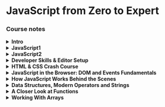 # JavaScript from Zero to Expert

### Course notes

<details>
<summary><b>Intro</b></summary>
<br/>

- Web development basics
  - HTML(Nouns) | CSS(Adjectives) | JS(Verbs)
  - Separation of concerns - Every file separated, not in the HTML
- Test with Console
  - Brave or Chrome - `⌘⌥J`
  - Safari - `⌘⌥C`
- JavaScript
  - High-Level - Not complex stuff (memory) worries
  - Object-Oriented - Data based on objects
  - Multi-Paradigm - Use different styles of programming
  - Programming language - Instruct computer to do things
  - ES5, ES6+
    - 1995 - Mocha, first version of JavaScript created in just 10 days
      - A language to create interactive sites
    - 1996
      - It has nothing to do with Java
      - Changes to LiveScript and to JavaScript to attract Java divelopers
      - Microsoft launches IE and copies JavaScript into JScript
    - 1997 - ECMA releases ECMAScript 1 (ES1), the first standar for JavaScript
    - 2009 - ES5 (ECMAScript 5) was released with a lot of new features
    - 2015 - ES6 (ECMAScript 2015) was released (biggest update)
      - Changes to an annual release cycle
  - Don't break the web
    - Older code is still working
    - It's very buggy but still used
  - Development - Use the latest Chrome
  - Production - Transpile and polyfill the code to make it compatible with older browsers
  - ESNext - Future versions

</details>

<details>
<summary><b>JavaScript1</b></summary>
<br/>

- Value - Smallest unit of information
- Variable - Reusable value
  - `let` - Can be changed later
  - `const` - Won't be changed later, cannot be empty
  - `var` - Old way to define variables
  - Never declare a variablewithout really declaring it, it creates a global object and causes troubles
- Camel case is a convention
- Prevent `SyntaxError`
  - Never start a variable with a number
  - Just use letters, numbers, underscore or dollar
- Conventions
  - Don't use reserved words or `name`
  - Start with lowercase, upper is for classes
  - Check universal constants like `PI`
  - Be descriptive, `firstName` better than `name1`
- Primitives values
  - Primitives
    - Numbers `5, 5.9`
    - Strings `""`
    - Booleans `true, false`
    - Undefined `empty value`
    - Null `empty value`
    - Symbol `unique and cannot be changed`
    - BigInt `Larger numbers than Number can hold`
    - Dynamic type `you don't have to define the type of value`
  - Type conversion and coercion
    - Check what kind of value you have `typeof`
    - Change between types of values `Number('5')`
    - Some changes are automatic `'Love ' + 5 // 5 becomes a string`
    - Strings automatically transformed into numbers `'5' - '12' - 5`
  - Truthy and falsy values
    - `0, '', undefined, null, NaN` return a falsy value of `false`
    - All other values are truthy and return `true`
    - You can check by ransforming values to booleans:
      ```JavaScript
      Boolean(0) // false
      Boolean(1) // true
      ```
- Comments
  ```JavaScript
  // Single line
  /* Multiline */
  ```
- Math operators
  - `+` plus (sum of two numbers or concatenate strings)
  - `-` less
  - `/` divide
  - `*` multiply
  - `**` power of
- Assignment operators
  - `=` equal
  - `+=` add value to a variable
  - `-=` substract value to a variable
- Comparison operators
  - `<` less than
  - `>` plus than
  - `<=` less than equal
  - `>=` plus than equal
- Strings and template literals
  - Syntax `"String"` `'String'` `` `String` ``
  - Concatenate `'Hi ' + 'dear!'`
  - Template literals `` `I am ${jsValue} years old` ``
- Conditionals:
  - Positive `if (condition) {execution}`
  - Negative `if (!condition) {execution}`
  - Multiple `if (c) {e1} else if (c2) {e2} else {e3}`
- Expressions: poduce a value `true && false`
- Statements: sentences that translate our order `const str = 'Sentence'`
- Equality operators:
  - Strict operators, without type coercion:
    - `===` equal
    - `!==` not equal
    - `1 === '1' // false`
  - Strict operators, with type coercion:
    - `==` equal
    - `!=` not equal
    - `1 == '1' // true`
- Boolean logic:
  - `&&` and
  - `||` or
  - `!` not
- Switch: It's an statement so it can`t be inside a function or return
  ```JavaScript
  const variable = 1;
  switch(variable){
    case 1:
      console.log('It\'s one'); // If variable is equal to 1 it's executed
      break; //if you want to break at that step
    case 2:
      console.log('It\'s two'); // Multiple cases
    default:
      console.log('It\'s not a number');//like an else statement
  }
  ```
- Ternary operator: It's a expression so it can be inside a function or return
  ```JavaScript
  const isFive = 5 ? 'It\'s five' : 'It\'s not five';
  ```

</details>

<details>
<summary><b>JavaScript2</b></summary>
<br/>

- Strict mode - Use it always to create safer code
  - Start a file with `'use strict';`
- Functions - piece of code that can be used several times

  - Best way to implement the principle DRY (Don't Repeat Yourself)
  - Define functions
    - `function` reserved word can be used to define a function
      - `function funcName(parameters) {action};` this is a function declaration and it can be used before it's declarated
      - You can also use this reserved word to create an anonymous function (function expression): `const anonymous = function(params) {action}`
    - Arrow functions
      - They don't have the `this` keword
        ```JavaScript
        const myFunction = num1 => num1 + 1;
        ```
        - it returns explicitally without `return`
      - If it gets complex it needs more structure
        ```JavaScript
        const myFunction = (num1, num2) => num1 + num2; // Single line
        const myFunction = (num1, num2) => {
          return num1 + num2 // Multi-line needs return
        }
        ```
  - Call / run / invoke functions `myFunction(argument);`
    - The parameter is the name used to define the function variables and the argument the actual value used when calling the function
  - `return` returns a value at the end of the function
    - Just the first `return` achieved returns a value
    - Just works inside functions
    - If the function doesn't have a `return` it returns `undefined`
    - If you want to return a list use brackets `[]` if not it will return just the last value
      ```JavaScript
      return true, false //false
      return [true, false] //[true, false]
      ```
    - It needs parenthesis if you start the return value in the second line
      ```JavaScript
      return (
          5 + 10
      )
      ```
  - You can use functions inside other functions so you can write cleaner code
    ```JavaScript
    function func1() {return true};
    function func2() {
        const myTrue = func1();
        return [myTrue, false];
    }
    ```
  - Arrays
    - Declarate an array:
      - Literal: `const nums = [1,2,3,4];`
      - New object: `const nums = new Array(1,2,3,4);`
      - Zero indexed `nums[0] // first element, expression inside, not statement`
      - Length `nums.length // 4`
      - Change array values: `nums[0] = 10; //[10,2,3,4]`
      - This is not a primitive value so even though it's declared as const you can change the values inside the object.
      - If you put an array in another variable and modify it, the value will be modified in both becaus is the same object referenced in another variable, to change this behavior you'll need to copy it in the new variable.
    - Array methods:
      - `.push` add to the end
        ```JavaScript
        console.log(arr.push(5)) //5
        ```
      - `.unshift` add to the begining
        ```JavaScript
        console.log(arr.unshift(5)) //5
        ```
      - `.pop` remove the last element
        ```JavaScript
        console.log(arr.pop()) //Value popped
        ```
      - `.shift` removes the first element
        ```JavaScript
        console.log(arr.shift()) //Value shifted
        ```
      - `.indexOf` returns the index of the argument
        ```JavaScript
        arr.indexOf(value) // Returns a number
        ```
      - `.includes` returns whether or not an array includes certain value
        ```JavaScript
        arr.includes(value) // Returns a boolean
        ```
  - Objects

    - Non ordered data structure
    - Declarate an object:
      - Literal `const objName = {key: value, key2: value2};`
      - Acces to a key:
        - Dot notation, member access `objName.key`
        - Bracket notation, computed member access `objName['key']`
          - Useful when concatenation needed `objName['key'+'2']`
      - Add or modify an entry: `objName['key'+'2'] = 'new value 2';`
      - Add functions to objects
        ```JavaScript
        const objWithFunc = {
            firstName: 'John',
            johnIs: '',
            myFunc: function(msg) {
                this.johnIs = `${this.firstName} ${msg}`;
                return this.johnIs;
            }
        };
        console.log(objWithFunc.myFunc('is good!')); // Changes johnIs entry
        // console.log(objWithFunc['myFunc']('is good!')); // Another way to use the function
        console.log(objWithFunc.johnIs); // John is good!
        ```
        - Even though you are able to perform the function several times, that's a bad practice because it uses a lot of computing, the best way to do it is to use the function ones to define a value inside the object.

  - Iteration
    - For loop keeps running while condition is true
      ```JavaScript
      for (let i=0; i<10; i++) {console.log(i)};
      for (let i=0; i<10; i++) console.log(i); // This will also work
      ```
    - You can iterate through an array by using the index
      ```JavaScript
      const myArr = [0,1,2,3,4,5,6,7];
      const doubleArr = [];
      for (let i=0; i<myArr.length; i++) {
          doubleArr.push(i*2);
      };
      ```
    - Or by using an of loop
      ```JavaScript
      for (const i of myArr) {doubleArr.push(i*2);};
      ```
    - You can make jumps between the loop steps by using continue
      ```JavaScript
      for (const i of myArr) {
          if (i === 3) continue;
          doubleArr.push(i*2);
      };
      ```
    - Or you can break the loop if a condition is met
      ```JavaScript
      for (const i of myArr) {
          if (i === 5) break;
          doubleArr.push(i*2);
      };
      ```
    - This is a way to loop backwards
      ```JavaScript
      for (let i=myArr.length-1; i>=0; i--) {doubleArr.push(i*2);};
      ```
    - Nested loop are sometimes useful, like when you want all the 10 units square coordinates inside a 100\*100 square
      ```JavaScript
      const increment = 10;
      for (let x=0; x<100; x+=increment) {
          for (let y=0; y<100; y+=increment) {
              console.log('Coord:', [x,y]);
          }
      };
      ```
    - The while loop keeps runing until matches a condition
      ```JavaScript
      let ranNum = 0;
      while (ranNum!==100) {
          ranNum = Math.round(Math.random()*100);
          console.log(ranNum);
      };
      ```

</details>

<details>
<summary><b>Developer Skills & Editor Setup</b></summary>
<br/>

- Setup

  - Add Prettier extension to VS Code
  - default formatter `esbenp.prettier-vscode`
  - format on save `true`
  - toggle single quotes to `true` in the settings
  - select `avoid` in the Arrow Parens option
  - Add snippets
  - Go to `Code > Preferences > Configure User Snippets`
  - Write your snippets:
    ```JSON
    "Print to console": {
    "scope": "javascript,typescript",
    "prefix": "print",
    "body": ["console.log();"],
    "description": "Log output to console"
    }
    ```
  - Install [node.js](https://nodejs.org/en/)
  - Check which version of node you have `node -v`
  - NPM comes with node.js
  - Check which version of npm you have `npm -v`
  - Use a light server:
  - You can use a VS Extension
  - Or install it via NPM with the command `npm install live-server -g`
  - Run your server by using `live-server` on your working directory

- Developer mind
  - Goal
    - Realistic time based
    - Why are you learning? `Complement my career`
    - Imagine a project
    - Research technologies
  - Always understand the code by studying it and typing it
  - Reinforce knowledge
    - Use it
    - Take notes
    - Challenge yourself
      - [Codewars](https://www.codewars.com/)
    - Don't be in a hurry
  - Practice
    - Create your own challenges
    - Don't get stuck in "tutorial hell"
  - Write a lot and you'll be improving it
  - Refactor what you did
  - You'll never know everything so focus on your goal
  - Learn with other people and teach
  - Problem solver
    - Understand the problem
    - Divide and conquer
      - Break big problems into small steps
    - Do the necessary research
    - Write pseudocode before the actual code
  - Research tools, always ask the right questions
    - [MDN](https://developer.mozilla.org/en-US)
    - [StackOverflow](https://stackoverflow.com)
    - [Google](https://www.google.com)
  - Debugging
    - Bug: defect or problem in a computer program
      - Identify:
        - Discover the bug
        - Test software
        - Use reports
        - Check in contexts
      - Find:
        - Find the place where the bug is
      - Fix:
        - Correct the bug
      - Prevent:
        - Find it elsewhere
        - Write unit testing
    - Breakpoint:
      - useful console methods for debugging:
        ```JavaScript
        console.warn(); console.error(); console.table(object);
        ```
      - Chrome debugger:
        - `View > Developer > Inspect Element` or `⌘⌥C`
        - Go to sources and select the JavaScript file to debug
        - Add the desired breakpoints
        - Go step by step checking what's happening using `F9` or the step button
    - You can debug directly on VS Code by using `debugger;` before each breakpoint

</details>

<details>
<summary><b>HTML & CSS Crash Course</b></summary>
<br/>

- HTML
  - HyperText Markup Language
  - Semantic HTML is a way to give the more accurated tag to an element so it can be mor readable
  - Structure:
    ```HTML
    <html>
      <head>
        <title>Example</title>
      </head>
      <body>
        <h1>Heading example</h1>
        <p>Paragraph example</p>
        <!-- Comment example -->
      </body>
    </html>
    ```
  - Attributes: `<a href="https://www.some.link"></a>`
  - Inline and block elements work together:
    - Inline `<span></span>` displays inside anoder block
    - Block `<p></p>` displays as a block inside html
  - Classes
    - Attribute that defines the name of one or several elements in order to style them
      ```HTML
      <h1 class="inverted">This is an inverted color heading</h1>
      <p class="inverted">This is an inverted color paragraph</p>
      <!-- Classes can be used several times -->
      ```
  - IDs
    - Special attribute that gives an element an unique identifier
      ```HTML
      <p id="special-paragraph">Special</p>
      <!-- Unique element -->
      ```
- CSS

  - Cascading Style Sheets
  - It's the way to give style to HTML elements
  - Structure
    - Inside HTML (not recommended)
      ```HTML
      <style>
        body {
          background-color: white;
        }
      </style>
      ```
    - Or in a .css file linked to the html
      ```HTML
      <!-- index.html -->
      <head>
        <link href="style.css" rel="stylesheet">
      </head>
      ```
      ```CSS
      /* style.css */
      body {
        background-color: white;
      }
      ```
  - Inheritance
    - Child elements inherit some properties from their parents, for example if you add `font-family: Arial;` into `body {}` all body's children will have the same font-family
    - Some properties like border are not inherited
  - Syntax
    - Regular selector `p {color: black;}`
    - ID selector `#my-ID {font-size: 10px;}`
    - Class selector `.my-class {background-color: blue;}`
    - Child selector `#my-ID code {font-family: Menlo;}`
  - Box model:
    |Element|Description|
    |---|---|
    |**Content** |Text, images, etc.|
    |**Padding** |Transparent area around the content inside the box|
    |**Border** |Around the padding and the content|
    |**Margin** |Space between boxes|
    |**Fill Area**|Area that gets filled with background color or image|

    ```

       Margin
        --------------------------------
       |                                |
       |      Padding                   |
       |                                |
       |       W   i   d   t   h        |
       |       -----------------  H     |
       |      |                 | e     |
       |      |     CONTENT     | i     |
       |      |     *******     | g     |
       |      |                 | h     |
       |       -----------------  t     |
       |      Border:                   |
       |      Line around the box       |
       |      padding and content.      |
       |                                |
       |                                |
        --------------------------------

    ```

    - For better control of your box size you can use `* {box-sizing: border-box;}` which will allow you to define widths and heights considering the paddings and margins

  - For reset properties globaly you'll need to use the asterix which goes for all elements `* {margin: 0;}`

</details>

<details>
<summary><b>JavaScript in the Browser: DOM and Events Fundamentals</b></summary>
<br/>

- The DOM (Document Object Model)
  - Structured representation of HTML documents
  - Allows JS to access HTML elements and manipulate them
  - JS interaction with the DOM reference is in WEB APIs
- Acces to an HTML node
  - Access by query selector `document.querySelector('.my-class');`
    - Query selector only acces the first incidence, if you want to get all just use `.querySelectorAll()`
    - The `.` is only used when you are looking for a class selector, other methods like `myNode.classList.remove('my-class-1', 'my-class-2');`
  - Access by ID
    ```JavaScript
    document.getElementByID('my-ID'); // Faster
    document.querySelector('#my-ID'); // Easier
    ```
  - You can modify properties of the element
    ```JavaScript
    document.querySelector('.my-class').textContent = 'New content';
    document.querySelector('#my-ID').textContent = 'New content';
    ```
  - Events
    - An event is something that happends in te page like a mouse movement
    - Every node is able to hold an `addEventListener()` method
    - Click example
      ```JavaScript
      const myNode = document.querySelector('.my-class');
      const myFunction = () => return true;
      myNode.addEventListener('click', function() {return true});
      myNode.addEventListener('click', myFunction);
      ```

</details>

<details>
<summary><strong>How JavaScript Works Behind the Scenes</strong></summary>
<br/>

- ### A Hiigh-Level Overview of JavaScript

  - High-Level: You don't manage hardware resources
  - Garbage-collected: Clears the memory time to time
  - Interpreted or just-in-time compiled: We write human readable code and is interpreted by the computer as machine code
  - Multi-paradigm:
    - Procedural programming - Organize code with some functions in betweem
    - Object-oriented programming (OOP) -
    - Functional programming
  - Prototype-based object-oriented
    - Almost everything is an object (has methods inside)
      ```JavaScript
      // Array object
      // --------------------------------
      const myArr = new Array(1);
      // [ <1 empty item> ]
      myArr.push('Index 1');
      // [ <1 empty item>, 'Index 1' ]
      myArr[0] = 'Index 0';
      // [ 'Index 0', 'Index 1' ]
      myArr.length
      // 2
      // --------------------------------
      ```
    - First-class functions
      - Functions treated as variables, we can pass them into other functions and return them from functions
        - `document.querySelector('.some-class').addEventListener('click', firstClassFunction);`
    - Dynamically-typed language
      - No data type definitions (identified at runtime)
      - Data type is automatically changed
        ```JavaScript
        let myVar = 3;
        myVar = 'Changed to string';
        ```
    - Non-blocking event loop
      - _Concurrency model_ is how JavaScript handles multiple tasks happening at the same time
      - Runs in a single thread, so it can only do one thing at a time
      - By using an _event loop_ JavaScript takes long running tasks, executes them in background and puts them back in the main thread when they're finished

- ### The JavaScript Engine and Runtime

  - Computer Science side note:
    - Compilation: The code is converted into machine code so the computer can execute it
      - `Source Code` -Compilation-> `Portable file: Machine code` -Execution-> `Program running`
    - Interpretation: An interpreter runs through the source code and executes it line by line
      - `Source Code` -Execution line by line-> `Program running`
    - Just-in-time (JIT) compilation: the code is converted into machine code at once, then it's executed immediately
      - `Source Code` -Compilation-> `Machine code` -Execution-> `Program running`
  - An engine is a program that executes JavaScript code
    - Some of the most popular are:
      - Node JS, Google's V8, Firefox, Safari
    - How does an engine work?
      - Call Stack: Where the code is executed
      - Heap: Where the objects are stored
    - Engine step by step
      - Parsing: Checks for errors in the code and generates the Abstract Syntax Tree (AST)
      - Compilation: Takes the AST and converts it into machine code (Just-in-time compilation)
      - Execution: Executes the machine code in the Call Stack
      - Optimization: Modern JavaScript executes code faster by bringing a not optimized machine code to execution and then re-compilate it until it's optimized
  - Runtime
    - The heart of the runtime is an engine.
    - In the browser the engine has extra-functionalities provided by the WEB APIs and the callback queue (events, data, etc.)
      - The callback queue puts callback functions ready to use in the call stack

- ### Execution Contexts and The Call Stack:

  > **Execution context (EC):** Environment in which a piece of JavaScript is executed, stores the necessary information for a code to be executed
  >
  > - Structure:
  >   - Variable environment
  >     - let, const and var decalrations, functions, arguments object (not arrow functions)
  >   - Scope chain
  >   - `this` keyword (not arrow functions)

  - Execution:
    - Global execution context for top level code (it's always one) -> Code outside our functions
    - Execution of the top-level code inside the global EC
    - Execution of functions and waiting for callbacks (one per function call)

  > **The Call Stack:** Is where all the execution contexts are stacked for execution and it gives the instructions to execute

- ### Scope and The Scope Chain
  - Scoping: How oure variables are organized and accessed
  - Lexical Scoping: Scoping is controlled by placement of functions and blocks in the code
  - Scope: Space or environment in which certain variable is declared
    - Global scope: Top level code accesible everywhere
    - Function scope: Variables accesible inside the function (local scope)
    - Block scope (ES6 only): `let` and `const` variables are accesible only inside a block, functions are block scope just in strict mode
  - Scope of a variable: Region of our code where a certain variable can be accessed
    ```JavaScript
    const myGlobalVar = 'Global scope';
    let mutable = 'I will change';
    function first() {
      const myFunctionScope = 'Local scope';
      mutable = 'I changed';
      // Local scopes can access global scopes
      return `${myGlobalVar} ${myFunctionScope}`;
    }
    first(); // 'Global scope Local scope' and changes mutable
    console.log(mutable); // 'I changed'
    // Block scopes only live within a block
    if (myGlobalVar) {
      // You can use global scopes in functions
      const blockScope = myGlobalVar.replace('Global', 'Block');
      var varVariable = myGlobalVar.replace('Global', 'Var');
      console.log(blockScope); // 'Block scope'
    }
    // Printing the scopes, local and block scopes cannot be accessed in the global scope
    console.log(myGlobalVar); // 'Global scope'
    console.log(varVariable); // 'Var scope' var is not block scope because is not ES6
    console.log(myFunctionScope); // Uncaught ReferenceError: myFunctionScope is not defined
    console.log(blockScope); // Uncaught ReferenceError: blockScope is not defined
    ```
- ### Variable Environment: Hoisting and The TDZ

  - Hoisting: Makes some types of variables accesible/usable in the code before they are actually declared

    - Before execute the code, variable declarations are scanned and a new property is declared in the variable environment object for each variable.
      ||Hoisted|Initial Value|Scope
      |---|---|---|---|
      |**`function()` declarations** |✅ Yes|Actual function|Block|
      |**`var` variables** |✅ Yes|`undefined`|Function|
      |**`let` and `const` variables** |🚫 No|`<uninitialized>`, Temporal Dead Zone (TDZ)|Block|
      |**`function` expressions and arrows `= () => {}`** |Depends if using `var` or `let/const`|Depends if using `var` or `let/const`|Depends if using `var` or `let/const`|

  - Why hoisting?
    - Using functions before the actual declaration
    - `var` hoisting is just a byproduct
  - Why TDZ?
    - Easier to avoid cache errors: accessing variables before declare is a bad practice
    - Makes const variables actually work

- In Practice:

  ```JavaScript
  // Hoisting and Temporal Dead Zone (TDZ)
  'use strict';

  // Variables

  console.log(varVar);
  // Returns undefined also if var is used in functions so you cannot call them
  // var keyword adds a variable into the DOM window object, so be careful
  console.log(letVar);
  // ReferenceError: Cannot access 'letVar' before initialization
  console.log(constVar);
  // ReferenceError: Cannot access 'constVar' before initialization
  var varVar = 'var variable';
  let letVar = 'let variable';
  const constVar = 'const variable';

  // Functions

  console.log(funcDec());
  // Function declaration
  console.log(funcExp());
  // ReferenceError: Cannot access 'funcExp' before initialization
  console.log(funcArr());
  // ReferenceError: Cannot access 'funcArr' before initialization

  function funcDec() {
    return 'Function declaration';
  }
  const funcExp = function() {
    return 'Function expression';
  };
  const funcArr = () => 'Arrow function';
  ```

  - The conclusion is never to use `var` because it an lead to hoisting problems
  - Declare functions before calling them

- ### The `this` Keyword

  - Special variable created for every execution context
    - Points to the owner of the object
    - It's not static and depends on how the function is called (its value is asigned when it's called)
      - Method `this` -> Object that is calling the method
        ```JavaScript
        const owner = {name: 'Mr. Owner', whoIsTheOwner: function() {return this.name + ' is the owner'}}
        // The owner is the object referenced in the variable const owner
        owner.whoIsTheOwner(); // Mr. Owner is the owner
        ```
      - Simple function call `this` -> undefined
      - Arrow functions `this` -> Don't have it because it doesn't uses the lexical this keyword, it points to window
      - Event listener `this` -> DOM element attached to the event
      - `new` `call` `apply` `bind`

  ```JavaScript
  console.log(this);
  // Strict mode: {}
  // No strict mode: {} -> Window in browser

  const thisFunction = function(thisNumber) {
    console.log(thisNumber);
    console.log(this);
  };
  thisFunction(1);
  // Strict mode: 1, undefined
  // No strict mode: 1, <ref *1> Object [global] -> Undefined in browser

  const thisArrowFunction = function(thisNumber) {
    console.log(thisNumber);
    console.log(this);
  };
  thisArrowFunction(2);
  // Strict mode: 2, undefined
  // No strict mode: 2, <ref *1> Object [global] -> Window in browser

  const thisObject = {
    number: 3,
    objectFunction: function() {
      console.log(this.number);
      console.log(this);
    },
  };
  thisObject.objectFunction();
  // Strict mode: 3, { number: 3, objectFunction: [Function: objectFunction] }
  // No strict mode: 3, { number: 3, objectFunction: [Function: objectFunction] }

  const thisOtherObject = { number: 4 };
  thisOtherObject.objectFunction = thisObject.objectFunction;
  thisOtherObject.objectFunction();
  // Strict mode: 4, { number: 4, objectFunction: [Function: objectFunction] }
  // No strict mode: 4, { number: 4, objectFunction: [Function: objectFunction] }

  const objectFunctionOutside = thisObject.objectFunction;
  console.log(objectFunctionOutside());
  // Strict mode: undefined, TypeError: Cannot read property 'number' of undefined
  // No strict mode: undefined, <ref *1> Object [global] -> Window in browser - undefined
  ```

- ### Regular Functions vs. Arrow Functions

  - Arrow functions inside objects will return undefined for this

    ```JavaScript
    const thisObject = {
      number: 1,
      objectFunction: function() {
        console.log(this.number);
        console.log(this);
      },
      objectArrowFunction: () => {
        console.log(this.number);
        console.log(this);
      },
    };

    thisObject.objectFunction();
    // Strict and no strict mode:
    /*
    1
    {
      number: 1,
      objectFunction: [Function: objectFunction],
      objectArrowFunction: [Function: objectArrowFunction]
    }
    */

    thisObject.objectArrowFunction();
    // Strict and no strict mode: undefined, {}
    // It's because an arrow this is a reference to the global scope, window in the browser
    // B
    ```

  - Var adds values to global scope and those can be accessed by using this inside arrow functions

    ```JavaScript
    var number = 2;
    const thisObject = {
      number: 1,
      objectArrowFunction: () => {
        console.log(this.number);
        console.log(this);
      },
    };

    thisObject.objectArrowFunction();
    // On browser: 2, Window{... number: 2 ...}
    ```

  - You can also have trouble calling the `this` keword inside a function that is inside another function in an object

    ```JavaScript
    const thisObject = {
      number: 1,
      objectFunction: function() {
        console.log(this.number);
        console.log(this);
        const isOne = function() {
          console.log(this.number === 1);
        };
        isOne();
      },
    };

    thisObject.objectFunction();
    // Strict mode: 1, TypeError: Cannot read property 'number' of undefined
    // No strict mode: 1, { number: 1, objectFunction: [Function: objectFunction] }, false
    ```

    - A smart solution for this is to use another variable inide the first method, usually `self` or `that`

    ```JavaScript
    const thisObject = {
      number: 1,
      objectFunction: function() {
        console.log(this.number);
        console.log(this);
        const self = this;
        const isOne = function() {
          console.log(self.number === 1);
        };
        isOne();
      },
    };

    thisObject.objectFunction();
    // Strict and no strict mode:
    /*
    1
    { number: 1, objectFunction: [Function: objectFunction] }
    true
    */
    ```

    - Or you can use an arrow function because it doesn't have a this keyword and inside the other method it'll use the `this` keword of the parent object

    ```JavaScript
    const thisObject = {
      number: 1,
      objectFunction: function() {
        console.log(this.number);
        console.log(this);
        const isOne = () => {
          console.log(this.number === 1);
        };
        isOne();
      },
    };

    thisObject.objectFunction();
    // Strict and no strict mode:
    /*
    1
    { number: 1, objectFunction: [Function: objectFunction] }
    true
    */
    ```

    - The `arguments` keyword returns the arguments of the function but onlu in function expressions

      ```JavaScript
      const funcExpr = function(a, b) {
        console.log(arguments);
        return a + b;
      };
      funcExpr(1, 2);
      // [Arguments] { '0': 1, '1': 2 }
      funcExpr(1, 2, 3, 4, 5);
      // [Arguments] { '0': 1, '1': 2, '2': 3, '3': 4, '4': 5 }

      const funcArrow = (a, b) => {
        console.log(arguments);
        return a + b;
      };
      funcArrow(1, 2);
      // ReferenceError: arguments is not defined
      funcArrow(1, 2, 3, 4, 5);
      // ReferenceError: arguments is not defined
      ```

- ### Primitives vs. Objects (Primitive vs. Reference Types)

  - Primitives:

    - _Number, String, Boolean, Undefined, Null, Symbol, BigInt_
    - Stored in the Call Stack

      ```JavaScript
      let someVariable = 30;
      let oldVariable = someVariable;
      someVariable = 31 // Value saved on 0002 not in 0001 because it's used on oldVariable
      const myObj = {someEntry: 'Some entry value'} // referenced to an object saved on Heap
      ```

      | Identifier   | Address | Value |
      | ------------ | ------- | ----- |
      | someVariable | 0001    | 30    |
      | oldVariable  | 0002    | 31    |
      | myObj        | 0003    | D30F  |

    - Can be modified after asigned
      ```JavaScript
      let someNum = 1;
      console.log(someNum); // 1
      let newNum = someNum;
      someNum = 2;
      console.log(newNum); // 1
      console.log(someNum); // 2
      ```

  - Objects

    - _Object literal, Arrays, Functions, Many more…_
    - Stored in the Heap

      | Address | Value                           |
      | ------- | ------------------------------- |
      | D30F    | {someEntry: 'Some entry value'} |

    - There are referenced inside variables and if you change them inside one variable it will be changed inside other variables that share the reference
      ```JavaScript
      const me = { name: 'Jonas', age: 30 };
      const friend = me;
      friend.age = 27;
      console.log(me); // { name: 'Jonas', age: 27 }
      console.log(friend); // { name: 'Jonas', age: 27 }
      ```
    - If you want to create a new object using a previous one you can use the following method
      ```JavaScript
      const newFriend = Object.assign({}, friend);
      newFriend.name = 'Douglas';
      newFriend.age = 30;
      console.log(friend); // { name: 'Jonas', age: 27 }
      console.log(newFriend) // { name: 'Douglas', age: 30 }
      ```
      - This is good for a first level copy but it doesn't works with objects inside objects (deep cloning)

</details>

<details>
<summary><strong>Data Structures, Modern Operators and Strings</strong></summary>

- Destructuring Arrays

  ```JavaScript
  const arr = [2, 3, 4];
  // You can assingn an array values to different variables
  const a = arr[0];
  const b = arr[1];
  const c = arr[2];
  // Or destructure and do it in one line
  const [x, y, z] = arr;
  console.log(x, y, z); // 2, 3, 4

  // You can use destructure with arrays inside objects
  const sports = {
    name: 'Sports selection',
    trainingCentre: 'Two Rivers, MX, Mexico',
    categories: ['Rugby', 'Skateboard', 'Soccer', 'Swimming', 'Tennis'],
    warmUp: ['Jogging', 'Jumping', 'Sprinting'],
    coolDown: ['Walk', 'Stretch'],
    ranWorkout: function() {
      return [
        this.warmUp[Math.floor(Math.random() * this.warmUp.length)],
        this.categories[Math.floor(Math.random() * this.categories.length)],
        this.coolDown[Math.floor(Math.random() * this.coolDown.length)],
      ];
    },
  };
  // You can destructure an array by assin¡gning a name to the elements you want,
  // and leaving empty the ones you dont want
  let [favorite, , , , lessFavorite] = sports.categories;
  console.log(favorite, lessFavorite); // Rugby Tennis
  // Switch values
  [favorite, lessFavorite] = [lessFavorite, favorite];
  console.log(favorite, lessFavorite); // Tennis Rugby
  // Destructuring from a return value from a function
  let [myWarmUp, mySport, myCoolDown] = sports.ranWorkout();
  console.log(myWarmUp, mySport, myCoolDown); // Jumping Rugby Stretch

  // Destructuring nested arrays
  const nested = [0, [1, 11], [2, 3]];
  const [, [one], [two, three]] = nested;
  console.log(one, two, three); // 1 2 3

  // Destructuring with default values, if they are not assigned they're undefined
  const [ja, ha, kha = 'Russian'] = ['Español', 'Inglés'];
  console.log(ja, ha, kha); // Español Inglés Russian (undefined if not assigned)
  ```

- Destructuring Objects

  ```JavaScript
  const sports = {
    collectionName: 'Sports selection',
    trainingCentre: 'Two Rivers, MX, Mexico',
    categories: ['Rugby', 'Skateboard', 'Soccer', 'Swimming', 'Tennis'],
  };

  // For object destructure you need to match the key of the object
  let { collectionName, trainingCentre, categories } = sports;
  console.log(collectionName, trainingCentre, categories);
  // Sports selection Two Rivers, MX, Mexico [ 'Rugby', 'Skateboard', 'Soccer', 'Swimming', 'Tennis' ]

  // You can assign specific entries { entryName: yourVar }
  const {
    collectionName: myCollection,
    trainingCentre: myClub,
    categories: mySports,
  } = sports;
  console.log(myCollection, myClub, mySports);
  // Sports selection Two Rivers, MX, Mexico [ 'Rugby', 'Skateboard', 'Soccer', 'Swimming', 'Tennis' ]

  // You can set default values
  const { categories: normalSports, extreme = [] } = sports;
  console.log(normalSports, extreme);
  // [ 'Rugby', 'Skateboard', 'Soccer', 'Swimming', 'Tennis' ] []

  // Mutating variables
  let col1 = 'Red',
    col2 = 'Blue';
  const colors = { col1: 'Magenta', col2: 'Cyan' };
  ({ col1, col2 } = colors); // Wrapped into parenthesis
  console.log(col1, col2); // Magenta Cyan

  // Nested objects
  const square = {
    coord1: { x: 0, y: 0 },
    coord2: { x: 10, y: 0 },
    coord3: { x: 10, y: 10 },
    coord4: { x: 0, y: 10 },
  };
  const {
    coord1: { x, y, z = 0 }, // You can add defaults to prevent undefined values
  } = square;
  console.log(x, y, z); // 0 0 0

  // Destructuring an object inside a function
  function destructureObj({ name, surname }) {
    return `I am ${name} ${surname}`;
  }
  const jonasFierro = { name: 'Jonás', surname: 'Fierro' };
  console.log(destructureObj(jonasFierro));
  // I am Jonás Fierro
  ```

- The Spread Operator (...)

  ```JavaScript
  // SPREAD packs elements into an array
  // Is useful to unpack an array
  const arr1 = [0, 1, 2, 3, 4, 5];
  const arr2 = [...arr1, 6, 7, 8, 9];
  // arr2 is the same as [arr1[0], arr1[1], arr1[2], arr1[3], arr1[4], arr1[5], 6, 7, 8, 9]
  console.log(arr2); // [ 0, 1, 2, 3, 4, 5, 6, 7, 8, 9 ]

  // Yuo can unpack an array inside an object
  const arrInObj = { arr: [1, 2, 3, 4] };
  const arr3 = [...arrInObj.arr, 5];
  console.log(arr3); // [ 1, 2, 3, 4, 5 ]

  // Copy an array
  const arr4 = [...arr3];
  console.log(arr4); // [ 1, 2, 3, 4, 5 ]

  // Join 2 arrays
  const arr5 = [6, 7, 8, 9, 10];
  const arr6 = [...arr4, ...arr5];
  console.log(arr6); // [ 1, 2, 3, 4,  5, 6, 7, 8, 9, 10 ]

  // Iterables: arrays, strings, maps, sets, NOT objects
  const str = 'Iterate';
  const letters = [...str, '!'];
  console.log(letters); // [ 'I', 't', 'e', 'r', 'a', 't', 'e', '!' ]

  // Add it to a function
  function iterable(one, two, three) {
    let str = '';
    for (const count of [one, two, three]) {
      str += `Now the number is ${count}!\n`;
    }
    return str;
  }
  console.log(iterable(...[1, 2, 3]));
  /*
  Now the number is 1!
  Now the number is 2!
  Now the number is 3!
  */

  // You can use it with an object as well
  const oldObj = { old: "I'm old", age: 90 };
  const newObj = { ...oldObj, new: "I'm new", age: 1 };
  const copyOfNewObj = { ...newObj }; // Copy of newObj
  copyOfNewObj.old = "I'm not old";
  console.log(oldObj); // { old: "I'm old", age: 90 }
  console.log(newObj); // { old: "I'm old", age: 1, new: "I'm new" }
  console.log(copyOfNewObj); // { old: "I'm not old", age: 1, new: "I'm new" }
  ```

- Rest Pattern and Parameters

  ```JavaScript
  // REST packs elements into a variable
  const [a, b, ...others] = [1, 2, 3, 4, 5, 6, 7];
  console.log(a, b, others); // 1 2 [ 3, 4, 5, 6, 7 ]

  // REST is useful with destructuring
  const countries = {
    latam: ['México', 'Argentina', 'Brasil'],
    northam: ['United States', 'Canada'],
    oeurope: ['Netherlands', 'España', 'France', 'Italia'],
    eeurope: ['România', 'Hrvatska', 'Україна'],
  };
  const [mx, , brl, ...otherCountries] = [
    ...countries.latam,
    ...countries.eeurope,
  ];
  console.log(mx, brl, otherCountries);
  // México Brasil [ 'România', 'Hrvatska', 'Україна' ]

  const { oeurope: euroOr, eeurope: euroOcc, ...america } = countries;
  console.log(euroOr, euroOcc, america);
  // [ 'Netherlands', 'España', 'France', 'Italia' ]
  // [ 'România', 'Hrvatska', 'Україна' ]
  /*
  {
    latam: [ 'México', 'Argentina', 'Brasil' ],
    northam: [ 'United States', 'Canada' ]
  }
  */

  // Add it to a function
  function iterable(...counting) {
    let str = '';
    for (const count of counting) {
      str += `Now the number is ${count}!\n`;
    }
    return str;
  }
  console.log(iterable(1, 2, 3, 4, 5, 6, 7, 8));
  /*
    Now the number is 1!
    Now the number is 2!
    Now the number is 3!
    Now the number is 4!
    Now the number is 5!
    Now the number is 6!
    Now the number is 7!
    Now the number is 8!
    */
  const newArr = [1, 2, 3];
  console.log(iterable(...newArr));
  /*
  Now the number is 1!
  Now the number is 2!
  Now the number is 3!
  */
  console.log(iterable(...newArr, 4));
  /*
  Now the number is 1!
  Now the number is 2!
  Now the number is 3!
  Now the number is 4!
  */

  ```

- Short Circuiting (&& and ||)

  ```JavaScript
  // || (or) Returns the first value that is truthy
  console.log(1 || 'Dope'); // 1
  console.log(0 || 'Dope'); // Dope
  console.log(0 || ''); // null
  console.log(0 || '' || null || 'Truthty'); // Truthty
  const lights = { on: false };
  const lightsOn = lights.on || 'Turn on the lights';
  console.log(lightsOn); // Turn on the lights

  // && (and) returns the last value if everything is truthy
  // it stops when finds a falsy value
  console.log(0 && 'a'); // 0
  console.log(1 && 'a'); // a
  console.log(1 && 'a' && []); // []
  console.log(1 && 'a' && [1] && null); // null

  // Let's put them in conditionals
  const bool1 = true,
    bool2 = false,
    bool3 = true,
    bool4 = false;

  if (bool1 || bool2) console.log(`bool1: ${bool1} || bool2: ${bool2}`);
  // bool1: true || bool2: false
  if (bool2 || bool4) console.log(`bool2: ${bool2} || bool4: ${bool4}`);
  // nothing
  if (bool1 || bool3) console.log(`bool1: ${bool1} || bool3: ${bool3}`);
  // bool1: true || bool3: true
  if (bool1 && bool2) console.log(`bool1: ${bool1} && bool2: ${bool2}`);
  // nothing
  if (bool1 && bool3) console.log(`bool1: ${bool1} && bool3: ${bool3}`);
  // bool1: true && bool3: true
  if (bool2 && bool2) console.log(`bool2: ${bool2} && bool4: ${bool4}`);
  // nothing
  ```

- The Nullish Coalescing Operator (??)

  ```JavaScript
  // Nullish: Null and undefined
  const lights = { on: false };
  let lightsOn = lights.on ?? 'Turn on the lights';
  console.log(lightsOn); // false
  lights.on = undefined;
  lightsOn = lights.on ?? 'Turn on the lights';
  console.log(lightsOn); // 'Turn on the lights'
  ```

- Logical Assignment Operators

  ```JavaScript
  const p1 = {
    controller: 'P1',
    alias: 'Berta',
    hallOfFame: undefined,
  };
  const p2 = {
    controller: 'P2',
    alias: '',
    exp: 10,
    hallOfFame: undefined,
  };

  // The long way
  p1.exp = p1.exp || 1;
  console.log(p1);
  // {controller: 'P1', alias: 'Berta', hallOfFame: undefined, exp: 1}
  p2.exp = p2.exp && 1;
  console.log(p2);
  // {controller: 'P2', alias: '', exp: 1, hallOfFame: undefined}

  // The short way in JavaScript 2021
  p1.hallOfFame &&= 'Not yet!';
  console.log(p1);
  // {controller: 'P1', alias: 'Berta', hallOfFame: undefined, exp: 1}
  p2.alias ||= 'No-Alias';
  p2.hallOfFame ??= 'Not yet!';
  console.log(p2);
  // {controller: 'P2', alias: 'No-Alias', exp: 1, hallOfFame: 'Not yet!'}
  ```

- Looping Arrays: The for-of Loop

  ```JavaScript
  const bigArray = [];
  for (let i = 0; i < 5; i++) bigArray.push(Math.round(Math.random() * 1000));
  for (const ranNum of bigArray) console.log(`Te random number is ${ranNum}`);
  /*
  Te random number is 831
  Te random number is 769
  Te random number is 223
  Te random number is 188
  Te random number is 204
  */

  // for loop with index and destructure
  for (const [i, ranNum] of bigArray.entries())
    console.log(`Te random number ${i + 1} is ${ranNum}`);
  /*
  Te random number 1 is 831
  Te random number 2 is 769
  Te random number 3 is 223
  Te random number 4 is 188
  Te random number 5 is 204
  */
  ```

- Enhaced Object Literals

  ```JavaScript
  const thought = 'Thinking';
  const arrLength = 3;

  const objLiteral = {
    quote: "I'm literal",
    thoughts: ["I'm happy", "I'm sad", "I'm hungry"],
    // ES& enhaced object literals
    // Add an entry just by calling an outside variable
    thought,
    // Define an entry name by computing
    arrLength,
    [`arrWith${arrLength}els`]: new Array(arrLength),
    // Add a function just by declaring the name and adding the paranthesis
    newThougt() {
      this.thought = this.thoughts[
        Math.floor(Math.random() * this.thoughts.length)
      ];
      return this.thought;
    },
  };

  objLiteral.newThougt();
  console.log(objLiteral);
  /*
  {
    quote: "I'm literal",
    thoughts: [ "I'm happy", "I'm sad", "I'm hungry" ],
    thought: "I'm sad",
    arrLength: 3,
    arrWith3els: [ <3 empty items> ],
    newThougt: [Function: newThougt]
  }
  */
  ```

- Optional chaining (?.)

  ```JavaScript
  const pad = num => num.toString().padStart(5, '0');
  const tr = 'tr',
    bk = 'block';

  const chained = {
    [`${bk}${pad(1)}`]: {
      [`${tr}${pad(1)}`]: {
        hash: 'e193a01ecf8d30ad0affefd332ce934e32ffce72',
        time: new Date(2019, 1, 28, 18, 1, 10, 230),
      },
      [`${tr}${pad(2)}`]: {
        hash: '6fc978af728d43c59faa400d5f6e0471ac850d4c',
        time: new Date(2020, 6, 1, 14, 31, 3, 915),
      },
    },
    [`${bk}${pad(2)}`]: {
      [`${tr}${pad(3)}`]: {
        hash: '221407c03ae5c73109cce71d27e24637824f3333',
        time: new Date(2020, 10, 1, 17, 15, 50, 750),
      },
      [`${tr}${pad(4)}`]: {
        hash: 'c63528a52274a35d1c07bd9e55a83c6eb073de81',
        time: new Date(2021, 8, 30, 11, 11, 11, 111),
      },
    },
    [`${bk}${pad(3)}`]: {
      [`${tr}${pad(5)}`]: {
        hash: 'de1f53b6fbc3fecd35b0bbc963e21902a149e5e3',
        time: new Date(2021, 11, 3, 0, 3, 45, 104),
      },
      [`${tr}${pad(6)}`]: {
        hash: '20dd129da16a9afb802d8b595485f8d2719aea44',
        time: new Date(2022, 2, 16, 9, 21, 36, 426),
      },
    },
    [`${bk}${pad(4)}`]: {
      [`${tr}${pad(7)}`]: {
        hash: '',
      },
    },
  };

  console.log(chained?.block00001);
  /*
  {
    tr00001: {
      hash: 'e193a01ecf8d30ad0affefd332ce934e32ffce72',
      time: 2019-03-01T00:01:10.230Z
    },
    tr00002: {
      hash: '6fc978af728d43c59faa400d5f6e0471ac850d4c',
      time: 2020-07-01T19:31:03.915Z
    }
  }
  */
  console.log(chained?.block00001?.tr00003 ?? 'No such transaction in the block'); // No such transaction in the block
  console.log(chained?.block00004?.tr00007); // { hash: '' }
  console.log(
    chained?.block00004?.tr00007?.time ?? 'No timestamp in such transaction'
  ); // No timestamp in such transaction
  // It might be useful for a loop that checks transactions within a block
  const [...myBlocks] = Object.keys(chained);
  const myTransactions = [];
  for (let i = 0; i < 7; i++) myTransactions.push(`${tr}${pad(i + 1)}`);
  for (const myBlock of myBlocks) {
    for (const myTransaction of myTransactions) {
      const currentTransaction = chained[myBlock][myTransaction]?.hash;
      if (currentTransaction) {
        console.log(
          `Block ${myBlock}, transaction ${myTransaction}: ${currentTransaction}`
        );
      }
    }
  }
  /*
  Block block00001, transaction tr00001: e193a01ecf8d30ad0affefd332ce934e32ffce72
  Block block00001, transaction tr00002: 6fc978af728d43c59faa400d5f6e0471ac850d4c
  Block block00002, transaction tr00003: 221407c03ae5c73109cce71d27e24637824f3333
  Block block00002, transaction tr00004: c63528a52274a35d1c07bd9e55a83c6eb073de81
  Block block00003, transaction tr00005: de1f53b6fbc3fecd35b0bbc963e21902a149e5e3
  Block block00003, transaction tr00006: 20dd129da16a9afb802d8b595485f8d2719aea44
  */
  ```

- Looping Objects: Object Keys, Values, and Entries

  ```JavaScript
  const animals = {
  dog: {
      id: 'Dog',
      animalName: 'Frida',
      breed: 'Labrador',
      isPet: true,
    },
    cat: {
      id: 'Cat',
      animalName: 'Koshka',
      breed: 'Munchkin',
      isPet: true,
    },
    snake: {
      id: 'Snake',
      animalName: 'Piguay',
      breed: 'Python',
    },
  };

  const [...keys] = Object.keys(animals);
  console.log(keys); // [ 'dog', 'cat', 'snake' ]
  const [...values] = Object.values(animals);
  console.log(values);
  /*[
    { id: 'Dog', animalName: 'Frida', breed: 'Labrador', isPet: true },
    { id: 'Cat', animalName: 'Koshka', breed: 'Munchkin', isPet: true },
    { id: 'Snake', animalName: 'Piguay', breed: 'Python' }
  ]*/
  for (const [key, animal] of Object.entries(animals)) {
    console.log(
      `animals.${key}: I'm a ${animal.breed} ${animal.id}, my name is ${
        animal.animalName
      } and I'm ${(animal?.isPet && 'a pet') || 'not a pet'}`
    );
  }
  /*
  animals.dog: I'm a Labrador Dog, my name is Frida and I'm a pet
  animals.cat: I'm a Munchkin Cat, my name is Koshka and I'm a pet
  animals.snake: I'm a Python Snake, my name is Piguay and I'm not a pet
  */
  ```

- Sets

  ```JavaScript
  // A set is an unordered data (it has no indexes) structure that has unique elements inside of it
  const newSet = new Set([10, 11, 40, 50, 11, 66, 50]); // You can pass any iterable as argument
  console.log(newSet); // Set(5) { 10, 11, 40, 50, 66 }
  const newStringSet = new Set('Still Fozzy');
  console.log(newStringSet); // Set(9) { 'S', 't', 'i', 'l', ' ', 'F', 'o', 'z', 'y' }
  // set methods
  console.log(newSet.has(1)); // false
  console.log(newStringSet.has('z')); // true
  console.log(newStringSet.has(' ')); // true
  newStringSet.delete(' ');
  console.log(newStringSet.has(' ')); // false
  newStringSet.add('!');
  console.log(newStringSet.has('!')); // true
  console.log(newStringSet); // Set(9) { 'S', 't', 'i', 'l', 'F', 'o', 'z', 'y', '!' }
  for (const val of newStringSet) {
    if (val === 'F') {
      break;
    } else {
      console.log(val);
    }
  }
  /*
  S
  t
  i
  l
  */
  newStringSet.clear();
  console.log(newStringSet); // Set(0) {}
  const newArrFromSet = [...new Set('Parangaricutirimicuaro')];
  console.log(newArrFromSet); // [ 'P', 'a', 'r', 'n', 'g', 'i', 'c', 'u', 't', 'm', 'o' ]
  ```

- Maps: Fundamentals

  ```JavaScript
  // In maps the keys can have eny kind of value
  const coffee = new Map();
  // You can set values using the set method
  coffee.set('Roast', 'Dark');
  coffee.set('Origin', 'Chiapas');
  coffee.set(304029198, 'Batch serial number');
  // Set can be also used chained
  const arr = [10, 10, 9];
  coffee
    .set('Packed Date', 20220134)
    .set(1045, 'River One Store, HXQ')
    .set(arr, 'Quality Control')
    .set(true, 'Packed')
    .set(false, 'Not packed');
  console.log(coffee);
  /*
  Map(8) {
    'Roast' => 'Dark',
    'Origin' => 'Chiapas',
    304029198 => 'Batch serial number',
    'Packed Date' => 20220134,
    1045 => 'River One Store, HXQ',
    [ 10, 10, 9 ] => 'Quality Control',
    true => 'Packed',
    false => 'Not packed'
  }
  */
  const packedOn = coffee.get('Packed Date');
  console.log(coffee.get(packedOn < 1900) && coffee.get(packedOn >= 19000)); // Packed
  // Another useful methods
  console.log(coffee.has('Roast')); // true
  coffee.delete(arr); // Two arrays with the same values are not equal, it must be the same array
  console.log(coffee);
  /*
  Map(7) {
    'Roast' => 'Dark',
    'Origin' => 'Chiapas',
    304029198 => 'Batch serial number',
    'Packed Date' => 20220134,
    1045 => 'River One Store, HXQ',
    true => 'Packed',
    false => 'Not packed'
  }
  */
  console.log(coffee.size); // 7
  ```

- Maps: Iteration

  ```JavaScript
  // Prompt is a browser engine method, this is for the terminal
  const prompt = require('prompt-sync')();

  // Create a map using Arrays of two elements inside another array
  const programmingLangs = new Map([
    ['Question', "What's the best programming language"],
    [1, 'Python'],
    [2, 'JavaScript'],
    [true, 'Pythonist'],
    [false, 'Not pythonist'],
  ]);
  console.log(programmingLangs);
  /*
  Map(5) {
    'Question' => "What's the best programming language",
    1 => 'Python',
    2 => 'JavaScript',
    true => 'Pythonist',
    false => 'Not pythonist'
  }
  */
  // It could also be an object's entries
  const songs = { song1: 'GOD', song2: 'Unwind' };
  const songMap = new Map(Object.entries(songs));
  console.log(songMap); // Map(2) { 'song1' => 'GOD', 'song2' => 'Unwind' }

  // Iterations are easier destructuring
  console.log(programmingLangs.get('Question')); // What's the best programming language
  for (const [key, value] of programmingLangs) {
    if (typeof key === 'number') console.log(`Answer ${key}: ${value}`);
    /*
    Python
    JavaScript
    */
  }
  const answer = Number(prompt('Your answer (write the number): '));
  console.log(programmingLangs.get(answer === 1) || programmingLangs.get(false));
  // Depends on the answer it will return Python or Not pythonist

  // Convert map to array
  console.log([...songMap]); // [ [ 'song1', 'GOD' ], [ 'song2', 'Unwind' ] ]
  console.log([...songMap.keys()]); // [ 'song1', 'song2' ]
  console.log([...songMap.values()]); // [ 'GOD', 'Unwind' ]

  ```

- Which Data Structure to Use?

  - Sources of data: from the program, from the UI and from external sources (APIs)
  - Detect if it just needs values or key/value pairs
    - Just values
      - Arrays: if you need an order and you can have duplicated values
      - Sets: if you don't need an order and you don't want duplicated values, they're also faster
    - Keys and values
      - Objects: they're easier to use, you can use methods inside of them and are the best structure when using JSON
      - Maps: When you need keys that are not strings, they're easier to iterate, they perform better than objects

- Working With Strings

  ```JavaScript
  const myString = 'This is a string';
  // Access to certain letter by index
  console.log(myString[0]); // T
  // Return the length of a string
  console.log(myString.length); // 16
  // Find index of a letter inside a string
  console.log(myString.indexOf('a')); // 8
  console.log(myString.indexOf('x')); // -1 didn't find
  console.log(myString.lastIndexOf('i')); // 13
  // Cut a string
  console.log(myString.slice(4)); // is a string
  console.log(myString.slice(1, 10)); // his is a
  console.log(myString.slice(0, myString.indexOf(' a '))); // This is
  console.log(myString.slice(0, myString.lastIndexOf('i'))); // This is a str
  console.log(myString.slice(0, -5)); // This is a s
  // These methods create new string objects behind the scenes
  // Change case
  console.log(myString.toLowerCase()); // this is a string
  console.log(myString.toUpperCase()); // THIS IS A STRING
  let badName = 'MaLoLe';
  badName = badName[0].toUpperCase() + badName.slice(1).toLowerCase();
  console.log(badName); // Malole
  const email = 'prompt@devs2rios.io';
  let badEmail = ' promPt@devS2rIos.iO \n';
  badEmail = badEmail.toLowerCase().trim(); // Trim clears trailing whitespaces
  console.log(email === badEmail); // true
  const priceE = '3049,91€';
  const priceA = priceE.replace('€', '$').replace(',', '.');
  console.log(priceE, priceA); // 3049,91€ 3049.91$
  // Replacing all by using regex with the global flag
  const lol = 'ha ha ha ha ha ha ha ha ha ha ha ha ha ha ha ha ha ha';
  const notSoLol = lol.replace(/ha\s/g, '');
  console.log(notSoLol); // ha
  // Methods that return booleans
  console.log(myString.includes('i')); // true
  console.log(myString.includes('x')); // false
  console.log(myString.startsWith('T')); // true
  console.log(myString.startsWith('t')); // false
  console.log(myString.endsWith('g')); // true
  console.log(myString.endsWith('G')); // false
  // If you look for a word regardless the case you can transform everything to lowercase befor searching

  // Transforming strings to arrays
  const myFood = 'Banana, Potato, Cucumber'.replace(/,/g, '').split(' ');
  console.log(myFood);
  // [ 'Banana', 'Potato', 'Cucumber' ]
  console.log(myFood.join(' * '));
  // Banana * Potato * Cucumber
  const [firstName, lastname] = 'Bob Alice'.split(' ');
  console.log(firstName, lastname); // Bob Alice

  // Capitalize first letter of every word
  const titleCase = str => {
    return str.replace(
      /([a-zA-Z]+)/g,
      word => word[0].toUpperCase() + word.slice(1).toLowerCase()
    );
  };
  console.log(titleCase('lksjdkd lajkdj kaks')); // Lksjdkd Lajkdj Kaks
  console.log('12'.padStart(4, '0')); // 0012
  console.log('12'.padEnd(4, '0')); // 1200
  console.log('12'.padStart(6, '0').padEnd(12, '0')); // 000012000000
  const maskPassword = str => str.slice(0, -4).replace(/./g, '*') + str.slice(-4);
  console.log(maskPassword('467')); // 467
  console.log(maskPassword('1234')); // 1234
  console.log(maskPassword('93u58')); // *3u58
  console.log(maskPassword('09032u4029039849nsdjk900'));
  // ********************k900
  console.log(maskPassword('pdncsojñxapkokpoawoijcnncdioe'));
  // *************************dioe
  console.log('Eat, Sleep, Rave, Repeat\n'.repeat(4).trim());
  /*
  Eat, Sleep, Rave, Repeat
  Eat, Sleep, Rave, Repeat
  Eat, Sleep, Rave, Repeat
  Eat, Sleep, Rave, Repeat
  */
  ```

</details>

<details>
<summary><strong>A Closer Look at Functions</strong></summary>

- Default parameters

  ```JavaScript
  const myObjs = [];

  const muFunc = function (param1, param2 = 2, param3 = 3) {
    const myObj = { param1, param2, param3 };
    console.log(myObj);
    myObjs.push(myObj);
  };

  muFunc(1); // { param1: 1, param2: 2, param3: 3 }
  muFunc(1, 3); // { param1: 1, param2: 3, param3: 3 }
  muFunc(1, undefined, 1); // { param1: 1, param2: 2, param3: 1 }
  ```

- How Passing Arguments Works: Value vs. Reference

  - Objects: will be changed because they are referenced
  - Primitives: won't change because the arguments passes are copies of the values

  ```JavaScript
  const post = 'S0018';

  const don = {
    username: 'Dom',
    id: 1230487267,
  };

  const login = function (postNum, user) {
    postNum = 'F0384';
    user.username = `Mr. ${user.username}`;
    if (user.id === 1230487267) {
      console.log('Logged in!');
    } else {
      console.log('Wrong id');
    }
  };

  login(post, don); // Logged in!
  console.log(post); // S0018 didn't change
  console.log(don.username); // Mr. Dom changed

  // This is what's happening inside the function
  const postNum = post; // a copy of post in another variable
  const user = don; // this uses the same reference as don

  const newid = function (person) {
    person.id = Math.round(Math.random() * 9999999999);
  };

  newid(user); // using user instead dom because we want this id to change
  console.log(don); // { username: 'Mr. Dom', id: 7768518925 }
  console.log(user); // { username: 'Mr. Dom', id: 7768518925 }
  login(post, user); // Wrong id because don and user changed id because of the object reference
  ```

- First-Class and Higher-Order Functions

  - First-Class functions

    - Values are treated as values
    - They are another type of object
    - They can be saved as a variable value
    - We can use functions as arguments for other functions
    - They can be returned from other functions
    - They can call methods

  - High-Order functions (HOf)
    - They are functions that receive another function as argument or return another function
    - HOf are possible because of First-Class functions

- Functions Accepting Callback Functions

  - Callbacks allow to add abstraction

  ```JavaScript
  const oneWord = function (str) {
    return str.replace(/ /g, '').toLowerCase();
  };
  const upperFirstWord = function (str) {
    const [first, ...others] = str.split(' ');
    return [first.toUpperCase(), ...others].join(' ');
  };

  const transformer = function (str, fn) {
    console.log(`Original string: ${str}`);
    console.log(`Transformed string: ${fn(str)}`);
    console.log(`Transformed by: ${fn.name}`);
  };

  transformer('JavaScript is good!', upperFirstWord);
  /*
  Original string: JavaScript is good!
  Transformed string: JAVASCRIPT is good!
  Transformed by: upperFirstWord
  */
  transformer('JavaScript is good!', oneWord);
  /*
  Original string: JavaScript is good!
  Transformed string: javascriptisgood!
  Transformed by: oneWord
  */
  const happiness = function (repeats) {
    console.log('😬'.repeat(repeats));
  };

  [3, 4, 12, 1].forEach(happiness); // Happiness as callback
  /*
  😬😬😬
  😬😬😬😬
  😬😬😬😬😬😬😬😬😬😬😬😬
  😬
  */

  ```

- Function Returning Functions

  ```JavaScript
  const func = function (param1) {
    return function (param2) {
      console.log(`${param1} ${param2}`);
    };
  };
  const funcArrow = param1 => param2 => console.log(`${param1} ${param2}`);

  func('Hey')('you!'); // Hey you!
  funcArrow('Hey')('you!'); // Hey you!
  ```

- The call and apply Methods

  ```JavaScript
  const funcsObj = {
    range: 1000,
    ranNum(player) {
      return `${player}: ${Math.floor(Math.random() * this.range) + 1}`;
    },
  };

  console.log(funcsObj.ranNum('test')); // test: 22

  // If you want to use ranNum as a method for any object
  // you'll need to use .call() or .apply() so it won't point to undefined
  const ranNum = funcsObj.ranNum;
  const ran10 = { range: 10 };
  const ran100 = { range: 100 };
  console.log(ranNum.call(ran10, 'chuy')); // chuy: 8
  console.log(ranNum.call(ran100, 'glass')); // glass: 71
  // .apply needs an array as argument to do the same thing as call
  const dorothy = ['dorothy'];
  console.log(ranNum.apply(ran100, dorothy)); // dorothy: 69
  // Nevertheless it's easier with spread operator
  console.log(ranNum.call(ran100, ...dorothy)); // dorothy: 96
  ```

- The bind Method

  - Bind returns a new function where the keyword is bound

  ```JavaScript
  const funcsObj = {
    range: 1000,
    ranNum(player) {
      return `${player}: ${Math.floor(Math.random() * this.range) + 1}`;
    },
  };

  console.log(funcsObj.ranNum('test')); // test: 649

  // funcsObj.ranNum bound to { range: 5 } into ranNum5
  const ranNum5 = funcsObj.ranNum.bind({ range: 5 });
  // Calling ranNum5 with the player's name
  console.log(ranNum5('clark')); // clark: 3
  // Binding it to different ranNums
  const ranNum10 = funcsObj.ranNum.bind({ range: 10 });
  const ranNum20 = funcsObj.ranNum.bind({ range: 20 });
  const ranNum30 = funcsObj.ranNum.bind({ range: 30 });
  const ranNum40 = funcsObj.ranNum.bind({ range: 40 });
  // You can bound arguments to the .bind function
  const ranNum50 = funcsObj.ranNum.bind({ range: 50 }, 'fifty');
  console.log(ranNum50()); // fifty: 30
  // Let's create a lottery game
  const tickets = [1, 2, 3, 4, 5, 6, 7, 8, 9, 10]; // Tickets to sold
  const letters = [...'ABCDEFGHIJKLMNOPQRSTUVWXYZ']; // Letters to create names
  const playerNames = []; // Players' array
  // Populate array
  for (let player = 0; player < tickets.length; player++) {
    let playerName = '';
    for (let i = 0; i < 3; i++) {
      playerName += letters[Math.floor(Math.random() * letters.length)];
    }
    playerNames.push(playerName);
  }
  // Lottery object
  const lottery = {
    playerNames,
    tickets,
    playersTickets: {},
    buyTickets() {
      for (const p of this.playerNames) {
        // Arrow function because we need to use this. inside
        const getNameNumIndex = entry => {
          const pName = entry.replace(/: \d+/, ''),
            pNum = Number(entry.replace(/[A-Z]{3}: /, '')),
            pIndex = this.tickets.indexOf(pNum);
          return [pName, pNum, pIndex];
        };
        // Preset variables before the game
        let ticketAvailable = false;
        let pName, pNum, pIndex;
        while (!ticketAvailable) {
          // Using the bound function
          [pName, pNum, pIndex] = getNameNumIndex(ranNum10(p));
          if (pIndex !== -1) {
            // If the ticket exists assign it to the current player (p)
            ticketAvailable = true;
          }
        }
        // Fill the entry in the playersTickets object
        this.playersTickets[pName] = pNum;
        // Delete the ticket from the tickets array
        this.tickets.splice(pIndex, 1);
      }
      // Change the tickets array for a sold out string
      this.tickets = 'Sold Out!';
    },
  };
  lottery.buyTickets();
  console.log(lottery);
  /*
  {
    playerNames: [
      'PNY', 'MOC', 'KJZ',
      'JHI', 'KYZ', 'CQV',
      'ROD', 'SLJ', 'BQM',
      'NGS'
    ],
    tickets: 'Sold Out!',
    playersTickets: {
      PNY: 8,
      MOC: 9,
      KJZ: 6,
      JHI: 1,
      KYZ: 3,
      CQV: 7,
      ROD: 5,
      SLJ: 4,
      BQM: 10,
      NGS: 2
    },
    buyTickets: [Function: buyTickets]
  }
  */

  // Partial binding
  const addTax = (rate, value) => value + value * rate;
  console.log(addTax(0.3, 100)); // 130
  // Bounding without one argument,
  // null goes for the this keyword and .16 for the first argument
  const mxVAT = addTax.bind(null, 0.16);
  // mxVAT = value => value + value + 0.16
  console.log(mxVAT(100)); // 116

  // Function returning function
  const mxVAT2 = value => rate => value + value * rate;
  console.log(mxVAT2(100)(0.25)); // 125
  ```

- Immediately Invoked Function Expressions (IIFE)

  - They're good for private outputs or variables that don't require to be mutated, nevertheless, they're like block scope so in modern JavaScript is not useful

  ```JavaScript
  (function () {
    console.log('Just once!'); // Just once!
    (() => console.log('Just once!'))(); // Just once!
  })();
  ```

- Closures

  - They're the closed-over variable environment of the execution in which a function was created, even after that execution context is gone
  - We can't create them manually, it happens automatically
  - We can't access to them because they're not a tangible Js object
  - The variables inside the closure have priority over the scope chain

  ```JavaScript
  const closureFunc = function () {
    let counter = 0;
    return function () {
      counter++;
      console.log(`Current Number: ${counter}`);
    };
  };

  // The function inside the variable creates an execution context
  // that remembers the variables inside the function
  const outsideCounter = closureFunc();
  outsideCounter(); // Current Number: 1
  outsideCounter(); // Current Number: 2
  outsideCounter(); // Current Number: 3
  console.dir(outsideCounter);
  /*
  [Function (anonymous)]
      [[Scopes]]: Scopes[3]
          0: Closure (closureFunc)
              counter: 3
  You cannot access to [[Scopes]] in your code
  */
  ```

- More Closure Examples

  ```JavaScript
  let f = 10;

  const g = function () {
    const a = 19;
    f = function () {
      console.log(a * f);
    };
  };
  const h = function () {
    const b = 30;
    f = function () {
      console.log(b * 4);
    };
  };

  g();
  f();
  console.dir(f);
  /*
  Closure created when g is used
  [[Scopes]]: Scopes[3]
      0: Closure (g)
          a: 19
  */

  // Re-assign f function
  h();
  f();
  console.dir(f);
  /*
  Closure replaced when h is used
  [[Scopes]]: Scopes[3]
      0: Closure (h)
          b: 30
  */
  const row = 250;
  const timedGrid = function (grid, newLineTime) {
    const row = grid / 5;
    setTimeout(function () {
      console.log(`Grid: ${grid}`);
      console.log(`Row: ${row}`);
    }, newLineTime * 1000);
    console.log(`New Line Time: ${newLineTime}`);
  };
  timedGrid(200, 2);
  /*
  New Line Time: 2
  Grid: 200
  Row: 40 -> From closure
  */
  const timedGrid2 = function (grid, newLineTime) {
    // This doesn't have const row
    setTimeout(function () {
      console.log(`Grid: ${grid}`);
      console.log(`Row: ${row}`);
    }, newLineTime * 1000);
    console.log(`New Line Time: ${newLineTime}`);
  };
  timedGrid2(200, 2);
  /*
  New Line Time: 2
  Grid: 200
  Row: 250 -> From global scope
  */
  ```

</details>
<details>
<summary><b>Working With Arrays</b></summary>
<br/>

- Methods are functions attached to Arrays which are objects

- Simple Array Methods

  ```JavaScript
  let arr = ['a', 'b', 'c', 'd', 'e'];

  // .slice() doesn't mutate the original array
  console.log(arr.slice(2)); // [ 'c', 'd', 'e' ]
  console.log(arr); // [ 'c', 'd', 'e' ]
  console.log(arr.slice(1, 3)); // [ 'b', 'c' ]
  console.log(arr.slice(-1)); // [ 'e' ]
  console.log(arr.slice()); // [ 'a', 'b', 'c', 'd', 'e' ] a copy
  console.log([...arr]); // [ 'a', 'b', 'c', 'd', 'e' ] another copy

  // .splice() mutates the original array
  arr.splice(1, 3);
  console.log(arr); // [ 'a', 'e' ]
  arr.splice(1, 2);
  console.log(arr); // [ 'a' ]

  // .reverse() mutates the original array
  arr = ['a', 'b', 'c', 'd', 'e'];
  arr.reverse();
  console.log(arr); // [ 'e', 'd', 'c', 'b', 'a' ]

  // .concat() doesn't mutate the original array
  const arr2 = arr.concat([...arr].reverse());
  console.log(arr);
  // [ 'e', 'd', 'c', 'b', 'a' ]
  console.log(arr2);
  // [ 'e', 'd', 'c', 'b', 'a', 'a', 'b', 'c', 'd', 'e' ]
  console.log([...arr, ...[...arr].reverse()]);
  // [ 'e', 'd', 'c', 'b', 'a', 'a', 'b', 'c', 'd', 'e' ]

  // .join() doesn't mutate the original array
  console.log(arr.join('-')); // e-d-c-b-a
  ```

- The new at Method

  ```JavaScript
  const arr = [0, 1, 2, 3, 4, 5, 6, 7, 8, 9, 10];
  console.log(arr[0]); // 0
  console.log(arr.at(0)); // 0
  // Last element
  console.log(arr[arr.length - 1]); // 10
  console.log(arr.slice(-1)); // 10
  console.log(arr.at(-1)); // 10
  console.log('Dope'.at(-1)); // e
  ```

- Looping Arrays: forEach

  ```JavaScript
  const arr = [10, -15, 3, 5, -9, 12];
  // With an of loop
  console.log('---Loop---');
  for (const num of arr)
    console.log(`${num > 0 ? `In: ${num}` : `Out: ${Math.abs(num)}`}`);
  /*
  ---Loop---
  In: 10
  Out: 15
  In: 3
  In: 5
  Out: 9
  In: 12
  */
  // With the forEach method
  console.log('---forEach()---');
  arr.forEach(num =>
    console.log(`${num > 0 ? `In: ${num}` : `Out: ${Math.abs(num)}`}`)
  );
  /*
  ---forEach()---
  In: 10
  Out: 15
  In: 3
  In: 5
  Out: 9
  In: 12
  */
  console.log('---forEach()---');
  // instead using for (const [i, num] of arr.entries())
  arr.forEach((num, i) => {
    console.log(
      `(${String(i).padStart(2, '0')}) ${
        num > 0 ? `In: ${num}` : `Out: ${Math.abs(num)}`
      }`
    );
  });
  /*
  ---forEach()---
  (00) In: 10
  (01) Out: 15
  (02) In: 3
  (03) In: 5
  (04) Out: 9
  (05) In: 12
  */
  ```

- forEach With Maps and Sets

  ```JavaScript
  const cities = new Map([
    ['CDMX', 'Mexico City'],
    ['NYC', 'New York City'],
    ['TKY', 'Tokyo'],
  ]);
  // forEach used on the map
  cities.forEach((k, v, m) => {
    // m is the map object
    console.log(`'${k}': '${v}'`);
  });
  /*
  'Mexico City': 'CDMX'
  'New York City': 'NYC'
  'Tokyo': 'TKY'
  */
  new Set([2, 2, 12, 34, 10, 4]).forEach((v, _, s) => {
    // s is the set onject, as sets doesn't have indexes the key and value are the same
    console.log(`${v}: ${v}`);
  });
  /*
  2: 2
  12: 12
  34: 34
  10: 10
  4: 4
  */
  ```

- Creating DOM Elements

  ```JavaScript
  container.innerHTML = ''; // Cleans the content of the HTML element
  // Create your HTML element(s) in a string template literal
  const html = `
      <div>
        <p>New element!</p>
      </div>
    `;
  // Inserts the HTML after the begining of the container
  container.insertAdjacentHTML('afterbegin', html);
  ```

- Data Transformations: map, filter, reduce

  ```JavaScript
  const arr1 = [1, 2, 3, 4];

  // .map()
  const arr2 = arr1.map(num => num * 2);
  console.log(arr2); // [ 2, 4, 6, 8 ]

  // .filter()
  const arr3 = arr1.filter(num => num % 2 === 0);
  console.log(arr3); // [ 2, 4 ]

  // .reduce()
  const arr4 = arr1.reduce((accumulator, current) => accumulator + current);
  console.log(arr4); // 10
  ```

- The map Method

  ```JavaScript
  const pricesUSD = [10.2, 5.25, 100, 25.2];

  // Returns a brand new array
  const dollarPrice = 20.54,
    pricesMXN = pricesUSD.map(price => price * dollarPrice);

  /*
  With regular functions
  pricesMXN = pricesUSD.map(function(price) {
      return price * dollarPrice;
  };
  */

  for (const [i, price] of pricesUSD.entries())
    console.log(`${price.toFixed(2)} USD = ${pricesMXN[i].toFixed(2)} MXN`);
  /*
  10.20 USD = 209.51 MXN
  5.25 USD = 107.83 MXN
  100.00 USD = 2054.00 MXN
  25.20 USD = 517.61 MXN
  */
  ```

- The filter Method

  ```JavaScript
  const pricesUSD = [10.2, 5.25, 100, 25.2, 234.12];

  // Returns a brand new array
  const expensive = pricesUSD.filter(price => price > 80);
  console.log(expensive); // [ 100, 234.12 ]
  ```

- The reduce Method

  ```JavaScript
  const pricesUSD = [10.2, 5.25, 100, 25.2, 234.12, 5];

  // Returns a primitive value
  const total = pricesUSD.reduce(function (acumulator, current) {
    console.log(`acumulator: ${acumulator} | current: ${current}`);
    return acumulator + current;
  });
  /*
  acumulator: 10.2 | current: 5.25
  acumulator: 15.45 | current: 100
  acumulator: 115.45 | current: 25.2
  acumulator: 140.65 | current: 234.12
  acumulator: 374.77 | current: 5
  */

  const lol = [...'abcdefghijk'].reduce(
    (acumulator, current) => acumulator + `${current}ha`
  );
  console.log(lol); // abhachadhaehafhaghahhaihajhakha

  // Get max value
  console.log(pricesUSD.reduce((a, b) => (a > b ? a : b))); // 234.12
  ```

- The Magic of Chaining Methods

  - Don't overchain, it can lead to performance issues
  - Don't chain methods that mutate the original array like the splice or reverse method

  ```JavaScript
  const movements = [200, 450, -400, 3000, -650, -130, 70, 1300];
  const eurToUSD = 1.1;
  const totalInUSD = movements
    .filter(mov => mov > 0)
    .map((mov, i, arr) => {
      console.log(arr) // Check the array for debugging
      mov * eurToUSD
    })
    .reduce((a, b) => a + b, 0);
  console.log(totalInUSD);
  ```

- The find Method

  ```JavaScript
  const wallet = {
    crypto1: { symbol: 'ETH', balance: 1232, inUSD: 1933.25 },
    crypto2: { symbol: 'BTC', balance: 243, inUSD: 24125.24 },
    crypto3: { symbol: 'APE', balance: 122, inUSD: 7.01 },
    crypto4: { symbol: 'AVAX', balance: 4459, inUSD: 27.23 },
    crypto5: { symbol: 'MATIC', balance: 9832812, inUSD: 1.01 },
    crypto6: { symbol: 'SOL', balance: 2094, inUSD: 42.4 },
  };
  // Retrieves the first element found
  const myEth = Object.values(wallet).find(crypto => crypto.symbol === 'ETH');
  console.log(myEth); // { symbol: 'ETH', balance: 1232, inUSD: 1933.25 }
  console.log(myEth.balance); // 1232
  console.log(Object.values(wallet).find(crypto => crypto.symbol === 'XRP')); // undefined
  ```

- The findIndex Method

  ```JavaScript
  const arr = [...'abcdefghijklmnñopqrstuvwxyz'];
  // Returns the index of the value you are searchig for
  console.log(arr.findIndex(letter => letter === 'ñ')); // 14
  console.log(arr[14]); // ñ
  ```

- some and every

  ```JavaScript
  const arr = [90, 2043, 1000, 345, 5690];
  // Returns a boolean if the condition is achieved or not in at least one element
  console.log(arr.some(num => num > 100)); // true
  console.log(arr.some(num => num > 10000)); // false
  // Returns a boolean if the condition is achieved or not in all elements
  console.log(arr.every(num => num > 80)); // true
  console.log(arr.every(num => num > 10000)); // false
  // With callback
  const myCallback = num => num > 100;
  console.log(arr.some(myCallback)); // true, DRY
  ```

- flat and flatMap

  ```JavaScript
  // Nested Array
  const arr = [
    [90, 2043, 1000],
    [[345], [5690]],
  ];
  // .flat() unnests a nested array at the level indicated
  console.log(arr.flat()); // [ 90, 2043, 1000, [ 345 ], [ 5690 ] ]
  console.log(arr.flat(2)); // [ 90, 2043, 1000, 345, 5690 ]
  // .flatMap() makes a map and flat at the same time
  console.log(arr.flatMap(narr => narr)); // [ 90, 2043, 1000, [ 345 ], [ 5690 ] ]
  ```

- Sorting Arrays

  ```JavaScript
  // String array
  const books = ['Creep', 'Chunk', 'Yangling', 'Deogus'];
  console.log(books.sort()); // [ 'Chunk', 'Creep', 'Deogus', 'Yangling' ]
  // It modifies the original array
  console.log(books); // [ 'Chunk', 'Creep', 'Deogus', 'Yangling' ]

  // Numbers array
  const prices = [12.5, 5.5, 8.3, 9.1];
  console.log(prices.sort()); // [ 12.5, 5.5, 8.3, 9.1 ]
  /*
  The function is based on strings, that's why 12.5 is the first one.
  To make a succesful number sort use a and b parameters where:
      a - The first element for comparison.
      b - The second element for comparison.
      < 0, sort a before b (a - b returns a negative number)
      > 0, sort a after b (a + b returns a positive number)
      === 0, keep original order of a and b
  */
  // Ascending
  console.log(prices.sort((a, b) => (a > b ? 1 : -1))); // [ 5.5, 8.3, 9.1, 12.5 ]
  console.log(prices.sort((a, b) => a - b)); // [ 5.5, 8.3, 9.1, 12.5 ]
  // Descending
  console.log(prices.sort((a, b) => (a < b ? 1 : -1))); // [ 12.5, 9.1, 8.3, 5.5 ]
  console.log(prices.sort((a, b) => a + b)); // [ 12.5, 9.1, 8.3, 5.5 ]
  // The loop keeps runing until the numbers are ordered accordingly to the function
  ```

- More Ways of Creating and Filling Arrays

  ```JavaScript
  // Literal
  let arr = ['Creep', 'Chunk', 'Yangling', 'Deogus'];
  const arr2 = new Array('Creep', 'Chunk', 'Yangling', 'Deogus');

  // New empty plus .fill()
  arr = new Array(4); // [ <4 empty items> ]
  // arr.fill(1); // [ 1, 1, 1, 1 ]
  arr.fill(1, 3); // [ <3 empty items>, 1 ]
  arr2.fill(1, 2, 3); // [ 'Creep', 'Chunk', 1, 'Deogus' ]

  // New array with .from()
  const arr3 = Array.from({ length: 4 }, () => 1); // [ 1, 1, 1, 1 ]
  const arr4 = Array.from({ length: 4 }, (_, i) => i + 1);
  // [ 1, 2, 3, 4 ] _ not used variables
  ```

</details>
